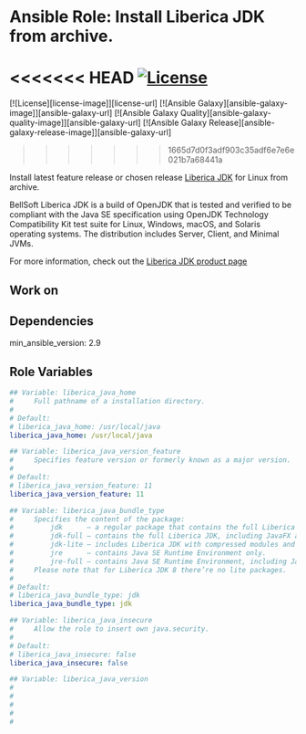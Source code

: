 # Ansible Role: Install Liberica JDK from archive.

<<<<<<< HEAD
 [![License](https://img.shields.io/badge/License-Apache_2.0-blue.svg)](https://opensource.org/licenses/Apache-2.0)
=======
[![License][license-image]][license-url] [![Ansible Galaxy][ansible-galaxy-image]][ansible-galaxy-url] [![Ansible Galaxy Quality][ansible-galaxy-quality-image]][ansible-galaxy-url] [![Ansible Galaxy Release][ansible-galaxy-release-image]][ansible-galaxy-url]
>>>>>>> 1665d7d0f3adf903c35adf6e7e6e021b7a68441a

 Install latest feature release or chosen release [Liberica JDK](https://bell-sw.com/) for Linux from archive.

 BellSoft Liberica JDK is a build of OpenJDK that is tested and verified to be compliant with the Java SE specification using OpenJDK Technology Compatibility Kit test suite for Linux, Windows, macOS, and Solaris operating systems.
 The distribution includes Server, Client, and Minimal JVMs.

 For more information, check out the [Liberica JDK product page](https://bell-sw.com/pages/libericajdk/)

## Work on

## Dependencies

min_ansible_version: 2.9

## Role Variables
```yaml
## Variable: liberica_java_home
#     Full pathname of a installation directory.
#
# Default:
# liberica_java_home: /usr/local/java
liberica_java_home: /usr/local/java

## Variable: liberica_java_version_feature
#     Specifies feature version or formerly known as a major version.
#
# Default:
# liberica_java_version_feature: 11
liberica_java_version_feature: 11

## Variable: liberica_java_bundle_type
#     Specifies the content of the package:
#         jdk      — a regular package that contains the full Liberica JDK, not including JavaFX.
#         jdk-full — contains the full Liberica JDK, including JavaFX and a variety of JVMs for platforms that support it.
#         jdk-lite — includes Liberica JDK with compressed modules and Server VM, without any extra packages.
#         jre      — contains Java SE Runtime Environment only.
#         jre-full — contains Java SE Runtime Environment, including JavaFX.
#     Please note that for Liberica JDK 8 there’re no lite packages.
#
# Default:
# liberica_java_bundle_type: jdk
liberica_java_bundle_type: jdk

## Variable: liberica_java_insecure
#     Allow the role to insert own java.security.
#
# Default:
# liberica_java_insecure: false
liberica_java_insecure: false

## Variable: liberica_java_version
#
#
#
#
#
